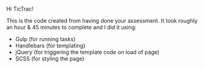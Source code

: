 Hi TicTrac!

This is the code created from having done your assessment. It took roughly
an hour & 45 minutes to complete and I did it using:

- Gulp (for running tasks)
- Handlebars (for templating)
- jQuery (for triggering the template code on load of page)
- SCSS (for styling the page)